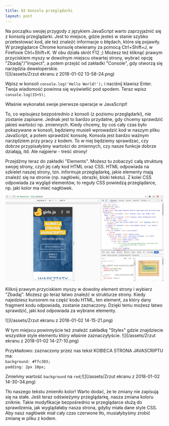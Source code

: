 ```yaml
---
title: 03 Konsola przeglądarki
layout: post
---
```


Na początku swojej przygody z językiem JavaScript warto zaprzyjaźnić się z konsolą przeglądarki. Jest to miejsce, gdzie jesteś w stanie szybko przetestować kod, ale też znaleźć informacje o błędach, które się pojawiły. W przeglądarce Chrome konsolę otwieramy za pomocą Ctrl+Shift+J, w Firefoxie Ctrl+Shift+K. W obu działa skrót F12 ;) Możesz też kliknąć prawym przyciskiem myszy w dowolnym miejscu otwartej strony, wybrać opcję "Zbadaj"/"Inspect", a potem przejść od zakładki "Console", gdy otworzą się narzędzia deweloperskie.  
![](/assets/Zrzut ekranu z 2018-01-02 13-58-24.png)

Wpisz w konsoli `console.log('Hello World!');` i naciśnij klawisz Enter.
Twoja wiadomość powinna się wyświetlić pod spodem. Teraz wpisz `console.log(33+5);`

Właśnie wykonałaś swoje pierwsze operacje w JavaScript!

To, co wpisujesz bezpośrednio z konsoli \(z poziomu przeglądarki\), nie zostanie zapisane. Jednak jest to bardzo przydatne, gdy chcemy sprawdzić jakieś wartości np. zmiennych. Kiedy chcemy, by coś cały czas było pokazywane w konsoli, będziemy musieli wprowadzić kod w naszym pliku JavaScript, a potem sprawdzić konsolę. Konsola jest bardzo ważnym narzędziem przy pracy z kodem. To w niej będziemy sprawdzać, czy dobrze przypisałyśmy wartości do zmiennych, czy nasze funkcje dobrze działają, itd. Ale najpierw - treść strony!

Przejdźmy teraz do zakładki "Elements". Możesz tu zobaczyć całą strukturę swojej strony, czyli jej cały kod HTML oraz CSS. HTML odpowiada na szkielet naszej strony, tzn. informuje przeglądarkę, jakie elementy mają znaleźć się na stronie \(np. nagłówki, obrazki, bloki tekstu\). Z kolei CSS odpowiada za wygląd elementów, to reguły CSS powiedzą przeglądarce, np. jaki kolor ma mieć nagłówek.

![](/assets/elements.png)

Kliknij prawym przyciskiem myszy w dowolny element strony i wybierz "Zbadaj". Możesz go teraz łatwo znaleźć w strukturze strony. Kiedy najedziesz kursorem na część kodu HTML, ten element, za który dany fragment kodu odpowiada, zostanie zaznaczony. Dzięki temu możesz łatwo sprawdzić, jaki kod odpowiada za wybrane elementy.

![](/assets/Zrzut ekranu z 2018-01-02 14-15-21.png)

W tym miejscu powinnyście też znaleźć zakładkę "Styles" gdzie znajdziecie wszystkie style elementu który właśnie zaznaczyłyście. ![](/assets/Zrzut ekranu z 2018-01-02 14-27-10.png)

Przykładowo: zaznaczony przez nas tekst KOBIECA STRONA JAVASCRIPTU ma:  
`background: #ffc303;`  
`padding: 2px 10px;`

Zmieńmy wartość `background` na `red`;![](/assets/Zrzut ekranu z 2018-01-02 14-30-34.png)

Tło naszego tekstu zmieniło kolor! Warto dodać, że te zmiany nie zapisują się na stałe. Jeśli teraz odświeżymy przeglądarkę, nasza zmiana koloru zniknie. Takie modyfikacje bezpośrednio w przeglądarce służą do sprawdzenia, jak wyglądałaby nasza strona, gdyby miała dane style CSS. Aby nasz nagłówek miał cały czas czerwone tło, musiałybyśmy zrobić zmianę w pliku z kodem.


